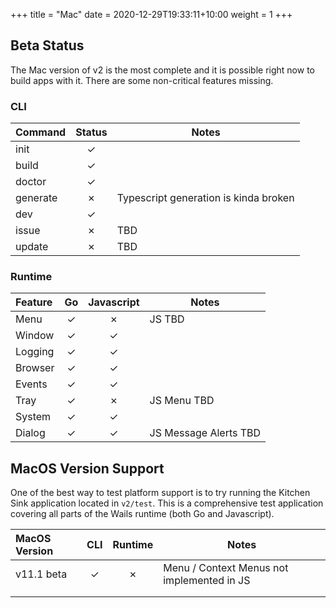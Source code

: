 +++
title = "Mac"
date = 2020-12-29T19:33:11+10:00
weight = 1
+++

## Beta Status

The Mac version of v2 is the most complete and it is possible right now to build apps with it. There are some non-critical features missing.

### CLI

|    Command     | Status | Notes                                   |
|:-------------- |:------:|------------------------------------------
| init           | ✓      |                                         |
| build          | ✓      |                                         |
| doctor         | ✓      |                                         |
| generate       | ✗      | Typescript generation is kinda broken   |
| dev            | ✓      |                                         |
| issue          | ✗      | TBD                                     |
| update         | ✗      | TBD                                     |

### Runtime

|    Feature     |  Go  | Javascript | Notes                      |
|:-------------- |:----:|:----------:|-----------------------------
| Menu           | ✓    | ✗          | JS TBD                     |
| Window         | ✓    | ✓          |                            |
| Logging        | ✓    | ✓          |                            |
| Browser        | ✓    | ✓          |                            |
| Events         | ✓    | ✓          |                            |
| Tray           | ✓    | ✗          | JS Menu TBD                |
| System         | ✓    | ✓          |                            |
| Dialog         | ✓    | ✓          | JS Message Alerts TBD      |


## MacOS Version Support

One of the best way to test platform support is to try running the Kitchen Sink application located in `v2/test`. This is a comprehensive test application covering all parts of the Wails runtime (both Go and Javascript). 

| MacOS Version  | CLI  | Runtime | Notes                                                     |
|:-------------- |:----:|:-------:|-----------------------------------------------------------|
| v11.1 beta     | ✓    | ✗       | Menu / Context Menus not implemented in JS                |
|                |      |         |                                                           |
|                |      |         |                                                           |
